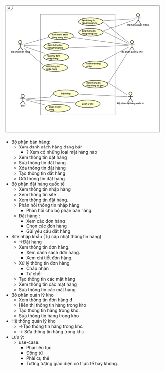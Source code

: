 ![UseCase Diagram](UseCase%20Diagram.png)
- Bộ phận bán hàng:
	- Xem danh sách hàng đang bán
		- ? Xem có những loại mặt hàng nào
	- Xem thông tin đặt hàng 
	- Sửa thông tin  đặt hàng
	- Xóa thông tin đặt hàng
	- Tạo thông tin đặt hàng
	- Gửi thông tin đặt hàng
- Bộ phận đặt hàng quốc tế
	- Xem thông tin nhập hàng
	- Xem thông tin site
	- Xem thông tin đặt hàng.
	- Phản hồi thông tin nhập hàng:
		- Phản hồi cho bộ phận bán hàng.
	- Đặt hàng : 
		- Xem các đơn hàng
		- Chọn các đơn hàng
		- Gửi yêu cầu đặt hàng
- Site nhập khẩu (Tự cập nhật thông tin hàng)
	- ->Đặt hàng
	- Xem thông tin đơn hàng.
		- Xem danh sách đơn hàng.
		- Xem chi tiết đơn hàng.
	- Xử lý thông tin đơn hàng
		- Chấp nhận 
		- Từ chối
	- Tạo thông tin các mặt hàng 
	- Xem thông tin các mặt hàng
	- Sửa thông tin các mặt hàng
- Bộ phận quản lý kho
	- Xem thông tin đơn hàng đ
	-  Hiển thị thông tin hàng trong kho
	-  Tạo thông tin hàng trong kho.
	-  Sửa thông tin hàng trong kho
- Hệ thống quản lý kho
	- ->Tạo thông tin hàng trong kho.
	- -> Sửa thông tin hàng trong kho
- Lưu ý:
	- use-case: 
		- Phải liên tục
		- Động từ
		- Phải cụ thể
		- Tưởng tượng giao diện có thực tế hay không.